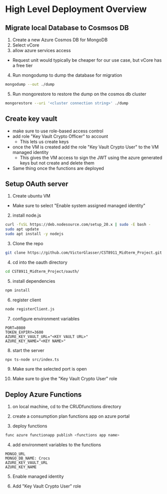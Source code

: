 # High Level Deployment Overview

## Migrate local Database to Cosmsos DB

1. Create a new Azure Cosmos DB for MongoDB
2. Select vCore
3. allow azure services access

- Request unit would typically be cheaper for our use case, but vCore has a free tier

4. Run mongodump to dump the database for migration

```bash
mongodump --out ./dump
```

5. Run mongorestore to restore the dump on the cosmos db cluster

```bash
mongorestore --uri '<cluster connection string>' ./dump
```

## Create key vault

- make sure to use role-based access control
- add role "Key Vault Crypto Officer" to account
  - This lets us create keys
- once the VM is created add the role "Key Vault Crypto User" to the VM managed identity
  - This gives the VM access to sign the JWT using the azure generated keys but not create and delete them
- Same thing once the functions are deployed

## Setup OAuth server

1. Create ubuntu VM

- Make sure to select "Enable system assigned managed identity"

2. install node.js

```bash
curl -fsSL https://deb.nodesource.com/setup_20.x | sudo -E bash -
sudo apt update
sudo apt install -y nodejs
```

3. Clone the repo

```bash
git clone https://github.com/VictorGlasser/CST8911_Midterm_Project.git
```

4. cd into the oauth directory

```bash
cd CST8911_Midterm_Project/oauth/
```

5. install dependencies

```bash
npm install
```

6. register client

```bash
node registerClient.js
```

7. configure environment variables

```
PORT=8080
TOKEN_EXPIRY=3600
AZURE_KEY_VAULT_URL="<KEY VAULT URL>"
AZURE_KEY_NAME="<KEY NAME>"
```

8. start the server

```bash
npx ts-node src/index.ts
```

9. Make sure the selected port is open

10. Make sure to give the "Key Vault Crypto User" role

## Deploy Azure Functions

1. on local machine, cd to the CRUDfunctions directory

2. create a consumption plan functions app on azure portal

3. deploy functions

```bash
func azure functionapp publish <functions app name>
```

4. add environment variables to the functions

```
MONGO_URL
MONGO_DB_NAME: Crocs
AZURE_KEY_VAULT_URL
AZURE_KEY_NAME
```

5. Enable managed identity

6. Add "Key Vault Crypto User" role
